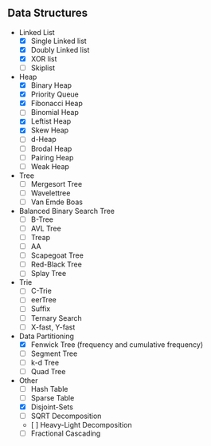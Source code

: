 ## Data Structures

- Linked List
	- [x] Single Linked list
    - [x] Doubly Linked list
	- [x] XOR list
	- [ ] Skiplist

- Heap
	- [x] Binary Heap
	- [x] Priority Queue
	- [x] Fibonacci Heap
	- [ ] Binomial Heap
	- [x] Leftist Heap
	- [x] Skew Heap
	- [ ] d-Heap
	- [ ] Brodal Heap
	- [ ] Pairing Heap
	- [ ] Weak Heap

- Tree
	- [ ] Mergesort Tree
	- [ ] Wavelettree
	- [ ] Van Emde Boas

- Balanced Binary Search Tree
	- [ ] B-Tree
	- [ ] AVL Tree
	- [ ] Treap
	- [ ] AA
	- [ ] Scapegoat Tree
	- [ ] Red-Black Tree
	- [ ] Splay Tree

- Trie
	- [ ] C-Trie
	- [ ] eerTree
	- [ ] Suffix
	- [ ] Ternary Search
	- [ ] X-fast, Y-fast

- Data Partitioning
	- [x] Fenwick Tree (frequency and cumulative frequency)
	- [ ] Segment Tree
	- [ ] k-d Tree
	- [ ] Quad Tree

- Other
    - [ ] Hash Table
    - [ ] Sparse Table
    - [x] Disjoint-Sets
    - [ ] SQRT Decomposition
    - [ ] Heavy-Light Decomposition
    - [ ] Fractional Cascading